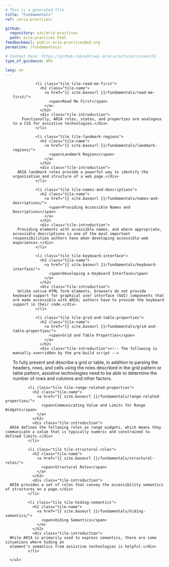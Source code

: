```yaml
---
# This is a generated file
title: "Fundamentals"
ref: /aria-practices/

github:
  repository: w3c/aria-practices
  path: aria-practices.html
feedbackmail: public-aria-practices@w3.org
permalink: /fundamentals/

# Context here: https://github.com/w3c/wai-aria-practices/issues/31
type_of_guidance: APG

lang: en
---
```



<link rel="stylesheet" href="{{ site.baseurl }}/assets/styles.css">
<!-- Code highlighting styles -->
<link rel="stylesheet" href="{{ site.baseurl }}/index/css/github.css">

<div>
<ul class="tiles">
        
              <li class="tile tile-read-me-first">
                <h2 class="tile-name">
                  <a href="{{ site.baseurl }}/fundamentals/read-me-first/">
                    <span>Read Me First</span>
                  </a>
                </h2>
                <div class="tile-introduction">
        Functionally, ARIA roles, states, and properties are analogous to a CSS for assistive technologies.</div>
              </li>
             
              <li class="tile tile-landmark-regions">
                <h2 class="tile-name">
                  <a href="{{ site.baseurl }}/fundamentals/landmark-regions/">
                    <span>Landmark Regions</span>
                  </a>
                </h2>
                <div class="tile-introduction">
      ARIA landmark roles provide a powerful way to identify the organization and structure of a web page.</div>
              </li>
             
              <li class="tile tile-names-and-descriptions">
                <h2 class="tile-name">
                  <a href="{{ site.baseurl }}/fundamentals/names-and-descriptions/">
                    <span>Providing Accessible Names and Descriptions</span>
                  </a>
                </h2>
                <div class="tile-introduction">
      Providing elements with accessible names, and where appropriate, accessible descriptions is one of the most important responsibilities authors have when developing accessible web experiences.</div>
              </li>
             
              <li class="tile tile-keyboard-interface">
                <h2 class="tile-name">
                  <a href="{{ site.baseurl }}/fundamentals/keyboard-interface/">
                    <span>Developing a Keyboard Interface</span>
                  </a>
                </h2>
                <div class="tile-introduction">
      Unlike native HTML form elements, browsers do not provide keyboard support for graphical user interface (GUI) components that are made accessible with ARIA; authors have to provide the keyboard support in their code.</div>
              </li>
             
              <li class="tile tile-grid-and-table-properties">
                <h2 class="tile-name">
                  <a href="{{ site.baseurl }}/fundamentals/grid-and-table-properties/">
                    <span>Grid and Table Properties</span>
                  </a>
                </h2>
                <div class="tile-introduction"><!-- The following is manually overridden by the pre-build script -->
To fully present and describe a grid or table, in addition to parsing the headers, rows, and cells using the roles described in the grid pattern or table pattern, assistive technologies need to be able to determine the number of rows and columns and other factors.</div>
              </li>
             
              <li class="tile tile-range-related-properties">
                <h2 class="tile-name">
                  <a href="{{ site.baseurl }}/fundamentals/range-related-properties/">
                    <span>Communicating Value and Limits for Range Widgets</span>
                  </a>
                </h2>
                <div class="tile-introduction">
      ARIA defines the following roles as range widgets, which means they communicate a value that is typically numeric and constrained to defined limits.</div>
              </li>
             
              <li class="tile tile-structural-roles">
                <h2 class="tile-name">
                  <a href="{{ site.baseurl }}/fundamentals/structural-roles/">
                    <span>Structural Roles</span>
                  </a>
                </h2>
                <div class="tile-introduction">
      ARIA provides a set of roles that convey the accessibility semantics of structures on a page.</div>
              </li>
             
              <li class="tile tile-hiding-semantics">
                <h2 class="tile-name">
                  <a href="{{ site.baseurl }}/fundamentals/hiding-semantics/">
                    <span>Hiding Semantics</span>
                  </a>
                </h2>
                <div class="tile-introduction">
      While ARIA is primarily used to express semantics, there are some situations where hiding an
      element’s semantics from assistive technologies is helpful.</div>
              </li>
            
      </ul>
</div>
<script>
  var SkipToConfig = {
    settings: {
      skipTo: {
        displayOption: 'popup',
        attachElement: '#site-header',
        colorTheme: 'aria'
      }
    }
  };
</script>
<script src="{{ site.baseurl }}/assets/skipto.min.js"></script>
